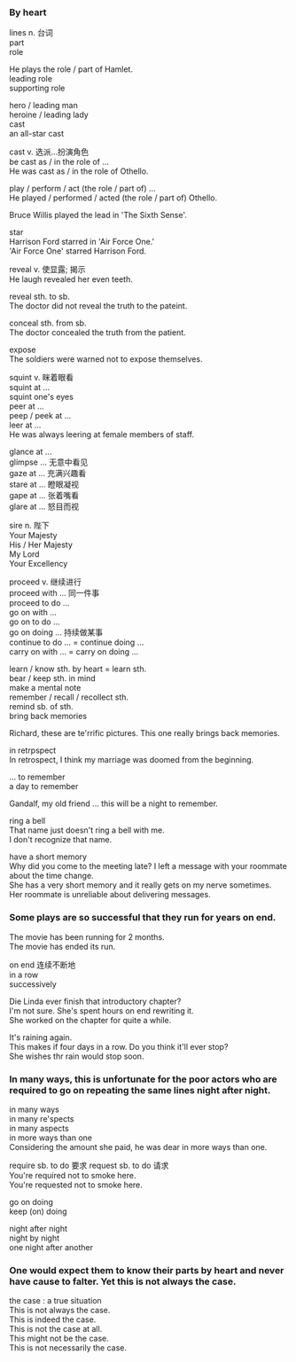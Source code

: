 ### By heart  
lines n. 台词  
part  
role  

He plays the role / part of Hamlet.  
leading role  
supporting role  
  
hero / leading man  
heroine / leading lady  
cast  
an all-star cast  
  
cast v. 选派...扮演角色  
be cast as / in the role of ...  
He was cast as / in the role of Othello.  
  
play / perform / act (the role / part of) ...  
He played / performed / acted (the role / part of) Othello.  
  
Bruce Willis played the lead in 'The Sixth Sense'.  
  
star  
Harrison Ford starred in 'Air Force One.'  
'Air Force One' starred Harrison Ford.  
  
reveal v. 使显露; 揭示  
He laugh revealed her even teeth.  
  
reveal sth. to sb.  
The doctor did not reveal the truth to the pateint.  
  
conceal sth. from sb.  
The doctor concealed the truth from the patient.  
  
expose  
The soldiers were warned not to expose themselves.  
  
squint v. 眯着眼看  
squint at ...  
squint one's eyes  
peer at ...  
peep / peek at ...  
leer at ...  
He was always leering at female members of staff.  
  
glance at ...  
glimpse ... 无意中看见  
gaze at ... 充满兴趣看  
stare at ... 瞪眼凝视  
gape at ...  张着嘴看  
glare at ... 怒目而视  
  
sire n. 陛下  
Your Majesty  
His / Her Majesty  
My Lord  
Your Excellency  
  
proceed v. 继续进行  
proceed with ...  同一件事  
proceed to do ...  
go on with ...  
go on to do ...  
go on doing ... 持续做某事  
continue to do ...  = continue doing ...  
carry on with ... = carry on doing ...  
  
learn / know sth. by heart = learn sth.  
bear / keep sth. in mind  
make a mental note  
remember / recall / recollect sth.  
remind sb. of sth.  
bring back memories  
  
Richard, these are te'rrific pictures. This one really brings back memories.  
  
in retrpspect  
In retrospect, I think my marriage was doomed from the beginning.  
  
... to remember  
a day to remember  
  
Gandalf, my old friend ... this will be a night to remember.  
  
ring a bell  
That name just doesn't ring a bell with me.  
I don't recognize that name.  
  
have a short memory  
Why did you come to the meeting late? I left a message with your roommate about the time change.  
She has a very short memory and it really gets on my nerve sometimes.  
Her roommate is unreliable about delivering messages.  
  
### Some plays are so successful that they run for years on end.  
The movie has been running for 2 months.  
The movie has ended its run.  
  
on end 连续不断地  
in a row  
successively  
  
Die Linda ever finish that introductory chapter?  
I'm not sure. She's spent hours on end rewriting it.  
She worked on the chapter for quite a while.  
  
It's raining again.  
This makes if four days in a row. Do you think it'll ever stop?  
She wishes thr rain would stop soon.  
  
### In many ways, this is unfortunate for the poor actors who are required to go on repeating the same lines night after night.  
  
in many ways  
in many re'spects  
in many aspects  
in more ways than one  
Considering the amount she paid, he was dear in more ways than one.  
  
require sb. to do 要求
request sb. to do 请求  
You're required not to smoke here.  
You're requested not to smoke here.  
  
go on doing  
keep (on) doing  
  
night after night  
night by night  
one night after another  
  
### One would expect them to know their parts by heart and never have cause to falter. Yet this is not always the case.  
the case : a true situation  
This is not always the case.  
This is indeed the case.  
This is not the case at all.  
This might not be the case.  
This is not necessarily the case.  